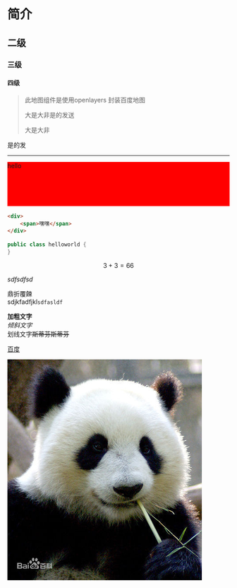# 简介

## 二级

### 三级

#### 四级

> 此地图组件是使用openlayers 封装百度地图
>
> 大是大非是的发送
>
> 大是大非

是的发

---

<div style="background-color:red; height:100px">
    hello
</div>

```html
<div>
    <span>嘿嘿</span>
</div>
```


```java
public class helloworld {
}

```

$$3+3=66$$

*sdfsdfsd*

鼎折覆餗  
sdjkfadfjkl`sdfasldf`

**加粗文字**  
_倾斜文字_  
划线文字~~斯蒂芬斯蒂芬~~

[百度](/www.baidu.com)

![熊猫图片](/assets/headerImg.jpg)

